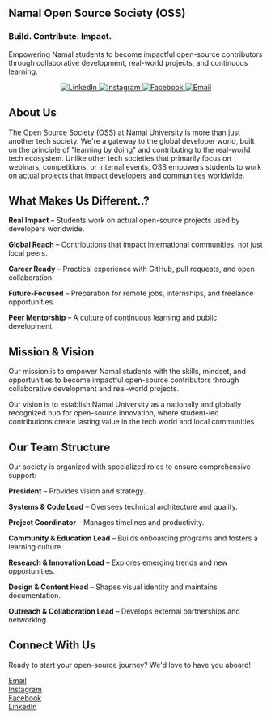 


##  Namal Open Source Society (OSS)

  <h3> Build. Contribute. Impact. </h3>
  <p>Empowering Namal students to become impactful open-source contributors through collaborative development, real-world projects, and continuous learning.</p>
<p align="center">
  <a href="https://www.linkedin.com/company/open-source-society">
    <img src="https://img.shields.io/badge/LinkedIn-0077B5?style=for-the-badge&logo=linkedin&logoColor=white" alt="LinkedIn">
  </a>
  <a href="https://www.instagram.com/namal_oss">
    <img src="https://img.shields.io/badge/Instagram-E4405F?style=for-the-badge&logo=instagram&logoColor=white" alt="Instagram">
  </a>
  <a href="https://www.facebook.com/NamalOSS">
    <img src="https://img.shields.io/badge/Facebook-1877F2?style=for-the-badge&logo=facebook&logoColor=white" alt="Facebook">
  </a>
  <a href="mailto:oss@namal.edu.pk">
    <img src="https://img.shields.io/badge/Email-D14836?style=for-the-badge&logo=gmail&logoColor=white" alt="Email">
  </a>
</p>
</div>
<h2>About Us</h2> 
The Open Source Society (OSS) at Namal University is more than just another tech society. We're a gateway to the global developer world, built on the principle of "learning by doing" and contributing to the real-world tech ecosystem.
Unlike other tech societies that primarily focus on webinars, competitions, or internal events, OSS empowers students to work on actual projects that impact developers and communities worldwide.

<h2>What Makes Us Different..?</h2>

**Real Impact** – Students work on actual open-source projects used by developers worldwide.

**Global Reach** – Contributions that impact international communities, not just local peers.

**Career Ready** – Practical experience with GitHub, pull requests, and open collaboration.

**Future-Focused** – Preparation for remote jobs, internships, and freelance opportunities.

**Peer Mentorship** – A culture of continuous learning and public development.


</div>
<h2>Mission & Vision</h2>

Our mission is to empower Namal students with the skills, mindset, and opportunities to become impactful open-source contributors through collaborative development and real-world projects.

Our vision is to establish Namal University as a nationally and globally recognized hub for open-source innovation, where student-led contributions create lasting value in the tech world and local communities
<h2>Our Team Structure</h2>
Our society is organized with specialized roles to ensure comprehensive support:

**President** – Provides vision and strategy.

**Systems & Code Lead** – Oversees technical architecture and quality.

**Project Coordinator** – Manages timelines and productivity.

**Community & Education Lead** – Builds onboarding programs and fosters a learning culture.

**Research & Innovation Lead** – Explores emerging trends and new opportunities.

**Design & Content Head** – Shapes visual identity and maintains documentation.

**Outreach & Collaboration Lead** – Develops external partnerships and networking.

<h2>Connect With Us</h2>

Ready to start your open-source journey? We'd love to have you aboard!

[Email](mailto:oss@namal.edu.pk)  
[Instagram](https://instagram.com/namal_oss)  
[Facebook](https://facebook.com/NamalOSS)  
[LinkedIn](https://linkedin.com/company/open-source-society)

<!--
**OssNamal/OssNamal** is a ✨ _special_ ✨ repository because its `README.md` (this file) appears on your GitHub profile.

Here are some ideas to get you started:

- 🔭 I’m currently working on ...
- 🌱 I’m currently learning ...
- 👯 I’m looking to collaborate on ...
- 🤔 I’m looking for help with ...
- 💬 Ask me about ...
- 📫 How to reach me: ..
- 😄 Pronouns: ...
- ⚡ Fun fact: ...
-->
